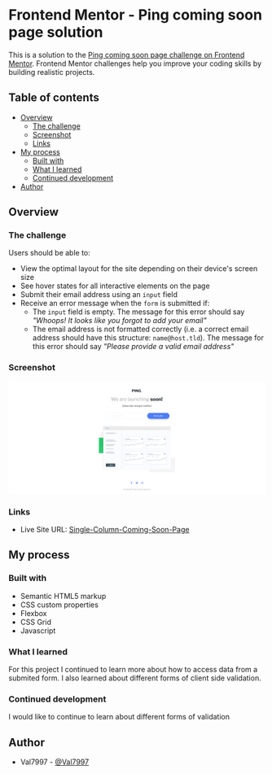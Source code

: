 # Frontend Mentor - Ping coming soon page solution

This is a solution to the [Ping coming soon page challenge on Frontend Mentor](https://www.frontendmentor.io/challenges/ping-single-column-coming-soon-page-5cadd051fec04111f7b848da). Frontend Mentor challenges help you improve your coding skills by building realistic projects.

## Table of contents

- [Overview](#overview)
  - [The challenge](#the-challenge)
  - [Screenshot](#screenshot)
  - [Links](#links)
- [My process](#my-process)
  - [Built with](#built-with)
  - [What I learned](#what-i-learned)
  - [Continued development](#continued-development)
- [Author](#author)

## Overview

### The challenge

Users should be able to:

- View the optimal layout for the site depending on their device's screen size
- See hover states for all interactive elements on the page
- Submit their email address using an `input` field
- Receive an error message when the `form` is submitted if:
  - The `input` field is empty. The message for this error should say _"Whoops! It looks like you forgot to add your email"_
  - The email address is not formatted correctly (i.e. a correct email address should have this structure: `name@host.tld`). The message for this error should say _"Please provide a valid email address"_

### Screenshot

![](./images/Screenshot%202022-08-31%20at%2019-46-05%20Frontend%20Mentor%20Ping%20coming%20soon%20page.png)

### Links

- Live Site URL: [Single-Column-Coming-Soon-Page](https://val7997.github.io/Single-Column-Coming-Soon-Page/)

## My process

### Built with

- Semantic HTML5 markup
- CSS custom properties
- Flexbox
- CSS Grid
- Javascript

### What I learned

For this project I continued to learn more about how to access data from a submited form. I also learned about different forms of client side validation.

### Continued development

I would like to continue to learn about different forms of validation

## Author

- Val7997 - [@Val7997](https://www.frontendmentor.io/profile/Val7997)
